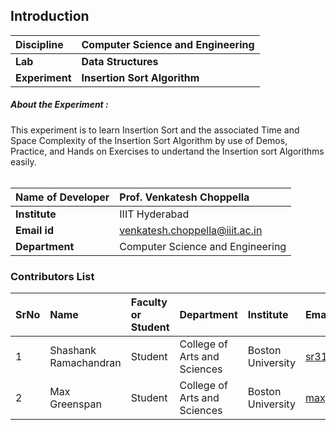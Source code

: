 ## Introduction


<b>Discipline | <b> Computer Science and Engineering
:--|:--|
<b> Lab | <b> Data Structures
<b> Experiment|     <b> Insertion Sort Algorithm

<h5> About the Experiment : </h5> 
This experiment is to learn Insertion Sort and the associated Time and Space Complexity of the Insertion Sort Algorithm by use of Demos, Practice, and Hands on Exercises to undertand the Insertion sort Algorithms easily.  <br> <br>

<b>Name of Developer | <b> Prof. Venkatesh Choppella 
:--|:--|
<b> Institute | IIIT Hyderabad <b>  
<b> Email id|  venkatesh.choppella@iiit.ac.in  <b>  
<b> Department |  Computer Science and Engineering 

### Contributors List

SrNo | Name | Faculty or Student | Department| Institute | Email id
:--|:--|:--|:--|:--|:--|
1 | Shashank Ramachandran | Student | College of Arts and Sciences | Boston University | sr31@bu.edu
2 | Max Greenspan | Student | College of Arts and Sciences | Boston University | maxgspan@bu.edu
